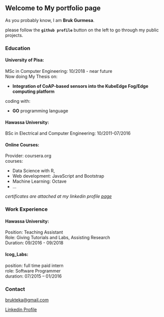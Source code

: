 ## Welcome to My portfolio page

As you probably know, I am **Bruk Gurmesa**.<br>

please follow the **`github profile`** button on the left to go through my public projects. 

### Education
#### University of Pisa:  
MSc in Computer Engineering: 10/2018 - near future <br />
Now doing My Thesis on: <br />
* **Integration of CoAP-based sensors into the KubeEdge Fog/Edge computing platform** <br />

coding with: 
* **GO** programming language

#### Hawassa University: 
BSc in Electrical and Computer Engineering: 10/2011-07/2016

#### Online Courses:
Provider: coursera.org <br>
courses: 
* Data Science with R, 
* Web development: JavaScript and Bootstrap
* Machine Learning: Octave 
* ...

*certificates are attached at my linkedin profile [page](https://www.linkedin.com/in/bruk-gurmesa-467a48113/)*

### Work Experience
#### Hawassa University:
Position: Teaching Assistant <br />
Role: Giving Tutorials and Labs, Assisting Research  <br />
Duration: 09/2016 - 09/2018 <br />

#### Icog_Labs: 
position: full time paid intern <br />
role: Software Programmer <br />
duration: 07/2015 – 01/2016

### Contact
brukteka@gmail.com

[Linkedin Profile](https://www.linkedin.com/in/bruk-gurmesa-467a48113/)
